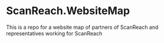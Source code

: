 # ScanReach.WebsiteMap
This is a repo for a website map of partners of ScanReach and representatives working for ScanReach
